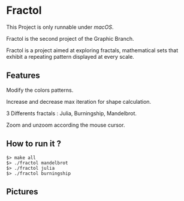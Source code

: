 # Fractol

This Project is only runnable under *macOS*.

Fractol is the second project of the Graphic Branch.

Fractol is a project aimed at exploring fractals, mathematical sets that exhibit a repeating pattern displayed at every scale.

## Features

Modify the colors patterns.

Increase and decrease max iteration for shape calculation.

3 Differents fractals : Julia, Burningship, Mandelbrot.

Zoom and unzoom according the mouse cursor.


## How to run it ?

```
$> make all
$> ./fractol mandelbrot
$> ./fractol julia
$> ./fractol burningship
```

## Pictures
